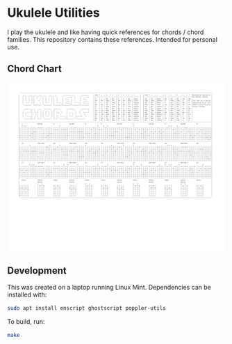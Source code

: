 # Ukulele Utilities

I play the ukulele and like having quick references for chords / chord families. This repository contains these references. Intended for personal use.

## Chord Chart

[![chords](./img/chords.png)](https://github.com/pappasam/ukulele/blob/main/pdf/chords.pdf)

## Development

This was created on a laptop running Linux Mint. Dependencies can be installed with:

```bash
sudo apt install enscript ghostscript poppler-utils
```

To build, run:

```bash
make
```

